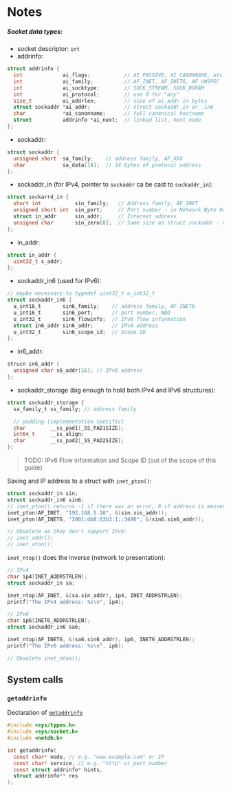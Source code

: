 # Notes

##### Socket data types:
- socket descriptor: `int`
- addrinfo:
```c
struct addrinfo {
  int             ai_flags;           // AI_PASSIVE, AI_CANONNAME, etc.
  int             ai_family;          // AF_INET, AF_INET6, AF_UNSPEC
  int             ai_socktype;        // SOCK_STREAM, SOCK_DGRAM
  int             ai_protocol;        // use 0 for "any"
  size_t          ai_addrlen;         // size of ai_addr in bytes
  struct sockaddr *ai_addr;           // struct sockaddr_in or _in6
  char            *ai_canonname;      // full canonical hostname
  struct          addrinfo *ai_next;  // linked list, next node
};
```
- sockaddr:
```c
struct sockaddr {
  unsigned short  sa_family;    // address family, AF_XXX
  char            sa_data[14];  // 14 bytes of protocol address
};
```
- sockaddr\_in (for IPv4, pointer to `sockaddr` ca be cast to `sockaddr_in`):
```c
struct sockarrd_in {
  short int           sin_family;   // Address family, AF_INET
  unsigned short int  sin_port;     // Port number - in Network Byte Order (Big-endian)
  struct in_addr      sin_addr;     // Internet address
  unsigned char       sin_zero[8];  // Same size as struct sockaddr - use memset to set to zeros
};
```
- in\_addr:
```c
struct in_addr {
  uint32_t s_addr;
};
```
- sockaddr\_in6 (used for IPv6):
```c
// maybe necessary to typedef uint32_t u_int32_t
struct sockaddr_in6 {
  u_int16_t       sin6_family;    // address family, AF_INET6
  u_int16_t       sin6_port;      // port number, NBO
  u_int32_t       sin6_flowinfo;  // IPv6 flow information
  struct in6_addr sin6_addr;      // IPv6 address
  u_int32_t       sin6_scope_id;  // Scope ID
};
```
- in6\_addr:
```c
strucn in6_addr {
  unsigned char s6_addr[16]; // IPv6 address
};
```
- sockaddr\_storage (big enough to hold both IPv4 and IPv6 structures):
```c
struct sockaddr_storage {
  sa_family_t ss_family; // address family

  // padding (implementation specific)
  char        __ss_pad1[_SS_PAD1SIZE];
  int64_t     __ss_align;
  char        __ss_pad2[_SS_PAD2SIZE];
};
```
> TODO: IPv6 Flow information and Scope ID (out of the scope of this guide)

Saving and IP address to a struct with `inet_pton()`:

```c
struct sockaddr_in sin;
struct sockaddr_in6 sin6;
// inet_pton() returns -1 if there was an error, 0 if address is messed up and num greater than 0 otherwise
inet_pton(AF_INET, "192.168.5.10", &(sin.sin_addr)); 
inet_pton(AF_INET6, "2001:db8:63b3:1::3490", &(sin6.sin6_addr));

// Obsolete as they don't support IPv6:
// inet_addr();
// inet_aton();
```

`inet_ntop()` does the inverse (network to presentation):
```c
// IPv4
char ip4[INET_ADDRSTRLEN];
struct sockaddr_in sa;

inet_ntop(AF_INET, &(sa.sin_addr), ip4, INET_ADDRSTRLEN);
printf("The IPv4 address: %s\n", ip4);

// IPv6
char ip6[INET6_ADDRSTRLEN];
struct sockaddr_in6 sa6;

inet_ntop(AF_INET6, &(sa6.sin6_addr), ip6, INET6_ADDRSTRLEN);
printf("The IPv6 address: %s\n", ip6);

// Obsolete inet_ntoa();
```

## System calls

### `getaddrinfo`

Declaration of [`getaddrinfo`](getaddrinfo_ex.c)

```c
#include <sys/types.h>
#include <sys/socket.h>
#include <netdb.h>

int getaddrinfo(
  const char* node, // e.g. "www.example.com" or IP
  const char* service, // e.g. "http" or port number
  const struct addrinfo* hints,
  struct addrinfo** res
);
```





